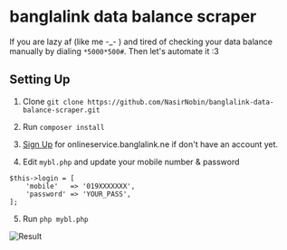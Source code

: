 # banglalink data balance scraper
If you are lazy af (like me -_- ) and tired of checking your data balance manually by dialing `*5000*500#`. Then let's automate it :3 

## Setting Up
1. Clone
`git clone https://github.com/NasirNobin/banglalink-data-balance-scraper.git`

2. Run `composer install`

3. [Sign Up](https://www.onlineservice.banglalink.net/UserManagement/SignUpVerifyCode.aspx?Source=BLWebSiteDirectLogInBOS) for onlineservice.banglalink.ne if don't have an account yet.

4. Edit `mybl.php` and update your mobile number & password

```
$this->login = [
    'mobile'   => '019XXXXXXX',
    'password' => 'YOUR_PASS',
];
```
5. Run `php mybl.php`

![Result](https://image.prntscr.com/image/TCgQULbJSHW1ZqDSnhSjFQ.png "Result")
